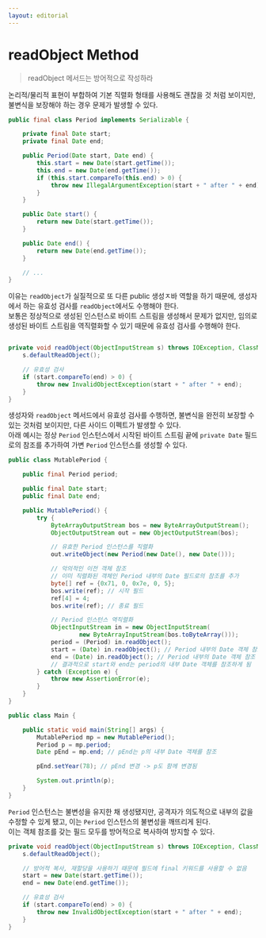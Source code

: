 ```yaml
---
layout: editorial
---
```


# readObject Method

> readObject 메서드는 방어적으로 작성하라

논리적/물리적 표현이 부합하여 기본 직렬화 형태를 사용해도 괜찮을 것 처럼 보이지만, 불변식을 보장해야 하는 경우 문제가 발생할 수 있다.

```java
public final class Period implements Serializable {

    private final Date start;
    private final Date end;

    public Period(Date start, Date end) {
        this.start = new Date(start.getTime());
        this.end = new Date(end.getTime());
        if (this.start.compareTo(this.end) > 0) {
            throw new IllegalArgumentException(start + " after " + end);
        }
    }

    public Date start() {
        return new Date(start.getTime());
    }

    public Date end() {
        return new Date(end.getTime());
    }

    // ...
}
```

이유는 `readObject`가 실질적으로 또 다른 public 생성ㅈ바 역할을 하기 때문에, 생성자에서 하는 유효성 검사를 `readObject`에서도 수행해야 한다.  
보통은 정상적으로 생성된 인스턴스로 바이트 스트림을 생성해서 문제가 없지만, 임의로 생성된 바이트 스트림을 역직렬화할 수 있기 때문에 유효성 검사를 수행해야 한다.

```java

private void readObject(ObjectInputStream s) throws IOException, ClassNotFoundException {
    s.defaultReadObject();

    // 유효성 검사
    if (start.compareTo(end) > 0) {
        throw new InvalidObjectException(start + " after " + end);
    }
}
```

생성자와 `readObject` 메서드에서 유효성 검사를 수행하면, 불변식을 완전히 보장할 수 있는 것처럼 보이지만, 다른 사이드 이펙트가 발생할 수 있다.  
아래 예시는 정상 `Period` 인스턴스에서 시작된 바이트 스트림 끝에 `private Date` 필드로의 참조를 추가하여 가변 `Period` 인스턴스를 생성할 수 있다.

```java
public class MutablePeriod {

    public final Period period;

    public final Date start;
    public final Date end;

    public MutablePeriod() {
        try {
            ByteArrayOutputStream bos = new ByteArrayOutputStream();
            ObjectOutputStream out = new ObjectOutputStream(bos);

            // 유효한 Period 인스턴스를 직렬화
            out.writeObject(new Period(new Date(), new Date()));

            // 악의적인 이전 객체 참조
            // 이미 직렬화된 객체인 Period 내부의 Date 필드로의 참조를 추가 
            byte[] ref = {0x71, 0, 0x7e, 0, 5};
            bos.write(ref); // 시작 필드
            ref[4] = 4;
            bos.write(ref); // 종료 필드

            // Period 인스턴스 역직렬화
            ObjectInputStream in = new ObjectInputStream(
                    new ByteArrayInputStream(bos.toByteArray()));
            period = (Period) in.readObject();
            start = (Date) in.readObject(); // Period 내부의 Date 객체 참조
            end = (Date) in.readObject(); // Period 내부의 Date 객체 참조
            // 결과적으로 start와 end는 period의 내부 Date 객체를 참조하게 됨
        } catch (Exception e) {
            throw new AssertionError(e);
        }
    }
}

public class Main {

    public static void main(String[] args) {
        MutablePeriod mp = new MutablePeriod();
        Period p = mp.period;
        Date pEnd = mp.end; // pEnd는 p의 내부 Date 객체를 참조

        pEnd.setYear(78); // pEnd 변경 -> p도 함께 변경됨

        System.out.println(p);
    }
}
```

`Period` 인스턴스는 불변성을 유지한 채 생성됐지만, 공격자가 의도적으로 내부의 값을 수정할 수 있게 됐고, 이는 `Period` 인스턴스의 불변성을 깨뜨리게 된다.  
이는 객체 참조를 갖는 필드 모두를 방어적으로 복사하여 방지할 수 있다.

```java
private void readObject(ObjectInputStream s) throws IOException, ClassNotFoundException {
    s.defaultReadObject();

    // 방어적 복사, 재할당을 사용하기 때문에 필드에 final 키워드를 사용할 수 없음
    start = new Date(start.getTime());
    end = new Date(end.getTime());

    // 유효성 검사
    if (start.compareTo(end) > 0) {
        throw new InvalidObjectException(start + " after " + end);
    }
}
```
